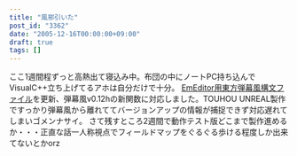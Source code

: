 ```yaml
---
title: "風邪引いた"
post_id: "3362"
date: "2005-12-16T00:00:00+09:00"
draft: true
tags: []
---
```



ここ1週間程ずっと高熱出て寝込み中。布団の中にノートPC持ち込んでVisualC++立ち上げてるアホは自分だけで十分。 [EmEditor用東方弾幕風構文ファイル](/emeditor-danmakufu)を更新、弾幕風v0.12hの新関数に対応しました。TOUHOU UNREAL製作ですっかり弾幕風から離れててバージョンアップの情報が捕捉できず対応遅れてしまいゴメンナサイ。 さて残すところ2週間で動作テスト版どこまで製作進めるか・・・正直な話一人称視点でフィールドマップをぐるぐる歩ける程度しか出来てないとかorz
